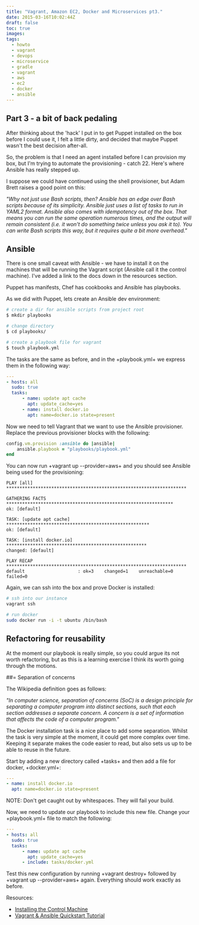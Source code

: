 ```yaml
---
title: "Vagrant, Amazon EC2, Docker and Microservices pt3."
date: 2015-03-16T10:02:44Z
draft: false
toc: true
images:
tags:
  - howto
  - vagrant
  - devops
  - microservice
  - gradle
  - vagrant
  - aws
  - ec2
  - docker
  - ansible
---
```


## Part 3 - a bit of back pedaling

After thinking about the 'hack' I put in to get Puppet installed on the box before I could use it, I felt a little dirty, and decided that maybe Puppet wasn't the best decision after-all.

So, the problem is that I need an agent installed before I can provision my box, but I'm trying to automate the provisioning - catch 22. Here's where Ansible has really stepped up.

I suppose we could have continued using the shell provisioner, but Adam Brett raises a good point on this:

_"Why not just use Bash scripts, then? Ansible has an edge over Bash scripts because of its simplicity. Ansible just uses a list of tasks to run in YAML2 format. Ansible also comes with idempotency out of the box. That means you can run the same operation numerous times, and the output will remain consistent (i.e. it won't do something twice unless you ask it to). You can write Bash scripts this way, but it requires quite a bit more overhead."_

## Ansible

There is one small caveat with Ansible - we have to install it on the machines that will be running the Vagrant script (Ansible call it the control machine). I've added a link to the docs down in the resources section.

Puppet has manifests, Chef has cookbooks and Ansible has playbooks.

As we did with Puppet, lets create an Ansible dev environment:

``` bash
# create a dir for ansible scripts from project root
$ mkdir playbooks

# change directory
$ cd playbooks/

# create a playbook file for vagrant
$ touch playbook.yml
```

The tasks are the same as before, and in the +playbook.yml+ we express them in the following way:

``` yaml
---
- hosts: all
  sudo: true
  tasks:
      - name: update apt cache
        apt: update_cache=yes
      - name: install docker.io
        apt: name=docker.io state=present
```

Now we need to tell Vagrant that we want to use the Ansible provisioner. Replace the previous provisioner blocks with the following:

``` ruby
config.vm.provision :ansible do |ansible|
    ansible.playbook = "playbooks/playbook.yml"
end
```

You can now run +vagrant up --provider=aws+ and you should see Ansible being used for the provisioning:

```
PLAY [all] ********************************************************************

GATHERING FACTS ***************************************************************
ok: [default]

TASK: [update apt cache] ******************************************************
ok: [default]

TASK: [install docker.io] *****************************************************
changed: [default]

PLAY RECAP ********************************************************************
default                    : ok=3    changed=1    unreachable=0    failed=0
```

Again, we can ssh into the box and prove Docker is installed:

``` bash
# ssh into our instance
vagrant ssh

# run docker
sudo docker run -i -t ubuntu /bin/bash
```

## Refactoring for reusability

At the moment our playbook is really simple, so you could argue its not worth refactoring, but as this is a learning exercise I think its worth going through the motions.

##= Separation of concerns

The Wikipedia definition goes as follows:

_"In computer science, separation of concerns (SoC) is a design principle for separating a computer program into distinct sections, such that each section addresses a separate concern. A concern is a set of information that affects the code of a computer program."_

The Docker installation task is a nice place to add some separation. Whilst the task is very simple at the moment, it could get more complex over time. Keeping it separate makes the code easier to read, but also sets us up to be able to reuse in the future.

Start by adding a new directory called +tasks+ and then add a file for docker, +docker.yml+:

``` yaml
---
- name: install docker.io
  apt: name=docker.io state=present
```

NOTE: Don't get caught out by whitespaces. They will fail your build.

Now, we need to update our playbook to include this new file. Change your +playbook.yml+ file to match the following:

``` yaml
---
- hosts: all
  sudo: true
  tasks:
      - name: update apt cache
        apt: update_cache=yes
      - include: tasks/docker.yml
```

Test this new configuration by running +vagrant destroy+ followed by +vagrant up --provider=aws+ again. Everything should work exactly as before.

Resources:

* [Installing the Control Machine](http://docs.ansible.com/intro_installation.html)
* [Vagrant & Ansible Quickstart Tutorial](https://adamcod.es/2014/09/23/vagrant-ansible-quickstart-tutorial.html)
